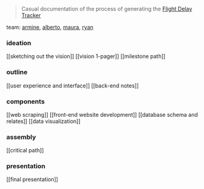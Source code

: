 > Casual documentation of the process of generating the [Flight Delay Tracker](https://memellsworth.github.io/Project3/index.html)

team: [armine](https://github.com/chernika81), [alberto](https://github.com/kuromasadev), [maura](https://github.com/Memellsworth), [ryan](https://github.com/ryankracaw)

### ideation 

[[sketching out the vision]]
[[vision 1-pager]]
[[milestone path]]

### outline 
[[user experience and interface]]
[[back-end notes]]

### components 
[[web scraping]]
[[front-end website development]]
[[database schema and relates]]
[[data visualization]]

### assembly 
[[critical path]]

### presentation 
[[final presentation]]

